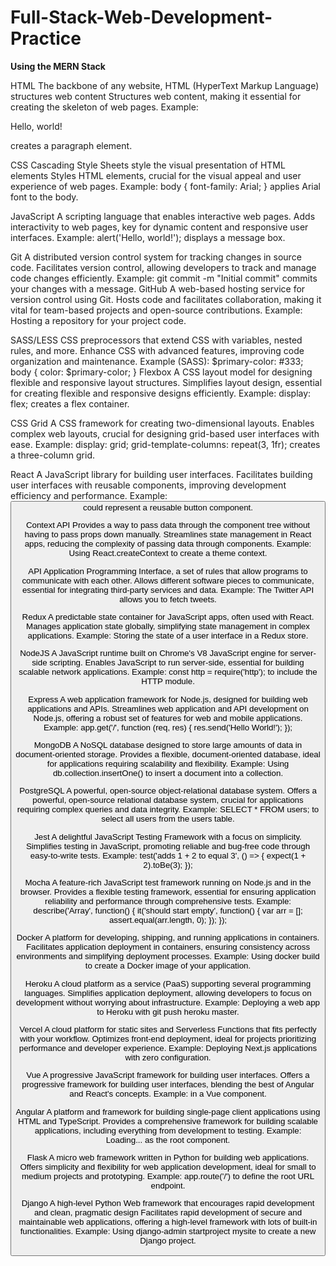 # Full-Stack-Web-Development-Practice
**Using the MERN Stack**

HTML The backbone of any website, HTML (HyperText Markup Language) structures web content Structures web content, making it essential for creating the skeleton of web pages. Example: <p>Hello, world!</p> creates a paragraph element. 

CSS Cascading Style Sheets style the visual presentation of HTML elements Styles HTML elements, crucial for the visual appeal and user experience of web pages. Example: body { font-family: Arial; } applies Arial font to the body. 

JavaScript A scripting language that enables interactive web pages. Adds interactivity to web pages, key for dynamic content and responsive user interfaces. Example: alert('Hello, world!'); displays a message box. 

Git A distributed version control system for tracking changes in source code. Facilitates version control, allowing developers to track and manage code changes efficiently. Example: git commit -m "Initial commit" commits your changes with a message. GitHub A web-based hosting service for version control using Git. Hosts code and facilitates collaboration, making it vital for team-based projects and open-source contributions. Example: Hosting a repository for your project code. 

SASS/LESS CSS preprocessors that extend CSS with variables, nested rules, and more. Enhance CSS with advanced features, improving code organization and maintenance. Example (SASS): $primary-color: #333; body { color: $primary-color; } Flexbox A CSS layout model for designing flexible and responsive layout structures.  Simplifies layout design, essential for creating flexible and responsive designs efficiently. Example: display: flex; creates a flex container. 

CSS Grid A CSS framework for creating two-dimensional layouts. Enables complex web layouts, crucial for designing grid-based user interfaces with ease. Example: display: grid; grid-template-columns: repeat(3, 1fr); creates a three-column grid. 

React A JavaScript library for building user interfaces. Facilitates building user interfaces with reusable components, improving development efficiency and performance. Example: <Button /> could represent a reusable button component. 

Context API Provides a way to pass data through the component tree without having to pass props down manually. Streamlines state management in React apps, reducing the complexity of passing data through components. Example: Using React.createContext to create a theme context. 

API Application Programming Interface, a set of rules that allow programs to communicate with each other. Allows different software pieces to communicate, essential for integrating third-party services and data. Example: The Twitter API allows you to fetch tweets. 

Redux A predictable state container for JavaScript apps, often used with React. Manages application state globally, simplifying state management in complex applications. Example: Storing the state of a user interface in a Redux store. 

NodeJS A JavaScript runtime built on Chrome's V8 JavaScript engine for server-side scripting. Enables JavaScript to run server-side, essential for building scalable network applications. Example: const http = require('http'); to include the HTTP module. 

Express A web application framework for Node.js, designed for building web applications and APIs. Streamlines web application and API development on Node.js, offering a robust set of features for web and mobile applications. Example: app.get('/', function (req, res) { res.send('Hello World!'); }); 

MongoDB A NoSQL database designed to store large amounts of data in document-oriented storage. Provides a flexible, document-oriented database, ideal for applications requiring scalability and flexibility. Example: Using db.collection.insertOne() to insert a document into a collection. 

PostgreSQL A powerful, open-source object-relational database system. Offers a powerful, open-source relational database system, crucial for applications requiring complex queries and data integrity. Example: SELECT * FROM users; to select all users from the users table. 

Jest A delightful JavaScript Testing Framework with a focus on simplicity. Simplifies testing in JavaScript, promoting reliable and bug-free code through easy-to-write tests. Example: test('adds 1 + 2 to equal 3', () => { expect(1 + 2).toBe(3); }); 

Mocha A feature-rich JavaScript test framework running on Node.js and in the browser. Provides a flexible testing framework, essential for ensuring application reliability and performance through comprehensive tests. Example: describe('Array', function() { it('should start empty', function() { var arr = []; assert.equal(arr.length, 0); }); }); 

Docker A platform for developing, shipping, and running applications in containers. Facilitates application deployment in containers, ensuring consistency across environments and simplifying deployment processes. Example: Using docker build to create a Docker image of your application. 

Heroku A cloud platform as a service (PaaS) supporting several programming languages. Simplifies application deployment, allowing developers to focus on development without worrying about infrastructure. Example: Deploying a web app to Heroku with git push heroku master. 

Vercel A cloud platform for static sites and Serverless Functions that fits perfectly with your workflow. Optimizes front-end deployment, ideal for projects prioritizing performance and developer experience. Example: Deploying Next.js applications with zero configuration. 

Vue A progressive JavaScript framework for building user interfaces. Offers a progressive framework for building user interfaces, blending the best of Angular and React's concepts. Example: <template><div> {{ message }} </div></template> in a Vue component. 

Angular A platform and framework for building single-page client applications using HTML and TypeScript. Provides a comprehensive framework for building scalable applications, including everything from development to testing. Example: <app-root>Loading...</app-root> as the root component. 

Flask A micro web framework written in Python for building web applications. Offers simplicity and flexibility for web application development, ideal for small to medium projects and prototyping. Example: app.route('/') to define the root URL endpoint. 

Django A high-level Python Web framework that encourages rapid development and clean, pragmatic design Facilitates rapid development of secure and maintainable web applications, offering a high-level framework with lots of built-in functionalities. Example: Using django-admin startproject mysite to create a new Django project.
